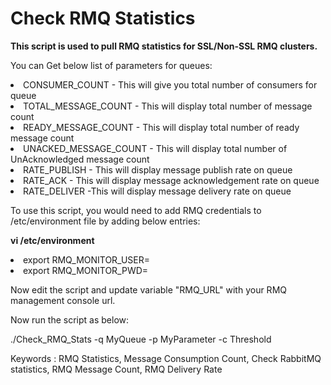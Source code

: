 <h1>Check RMQ Statistics</h1>

<b>This script is used to pull RMQ statistics for SSL/Non-SSL RMQ clusters.</b>

<p>You can Get below list of parameters for queues: </p>
<li>CONSUMER_COUNT  -  This will give you total number of consumers for queue </li>
<li>TOTAL_MESSAGE_COUNT - This will display total number of message count </li>
<li>READY_MESSAGE_COUNT - This will display total number of ready message count </li>
<li>UNACKED_MESSAGE_COUNT - This will display total number of UnAcknowledged message count </li>
<li>RATE_PUBLISH - This will display message publish rate on queue </li>
<li>RATE_ACK - This will display message acknowledgement rate on queue </li>
<li>RATE_DELIVER -This will display message delivery rate on queue </li>

<p>To use this script, you would need to add RMQ credentials to /etc/environment file by adding below entries: </p>
<p><strong>vi /etc/environment</strong></p>
<li>export RMQ_MONITOR_USER=<RMQ-USERNAME> </li>
<li>export RMQ_MONITOR_PWD=<RMQ_PASSWORD> </li>

<p>Now edit the script and update variable "RMQ_URL" with your RMQ management console url. </p>

<p>Now run the script as below: </p>
</mark>./Check_RMQ_Stats -q MyQueue -p MyParameter -c Threshold</mark>


<p>Keywords : RMQ Statistics, Message Consumption Count, Check RabbitMQ statistics, RMQ Message Count, RMQ Delivery Rate</p>

